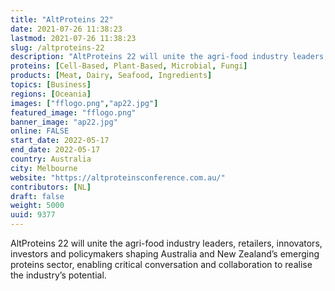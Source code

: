 ```yaml
---
title: "AltProteins 22"
date: 2021-07-26 11:38:23
lastmod: 2021-07-26 11:38:23
slug: /altproteins-22
description: "AltProteins 22 will unite the agri-food industry leaders, retailers, innovators, investors and policymakers shaping Australia and New Zealand’s emerging proteins sector, enabling critical conversation and collaboration to realise the industry’s potential."
proteins: [Cell-Based, Plant-Based, Microbial, Fungi]
products: [Meat, Dairy, Seafood, Ingredients]
topics: [Business]
regions: [Oceania]
images: ["fflogo.png","ap22.jpg"]
featured_image: "fflogo.png"
banner_image: "ap22.jpg"
online: FALSE
start_date: 2022-05-17
end_date: 2022-05-17
country: Australia
city: Melbourne
website: "https://altproteinsconference.com.au/"
contributors: [NL]
draft: false
weight: 5000
uuid: 9377
---
```

<p>AltProteins 22 will unite the agri-food industry leaders, retailers, innovators, investors and policymakers shaping Australia and New Zealand’s emerging proteins sector, enabling critical conversation and collaboration to realise the industry’s potential.</p>
